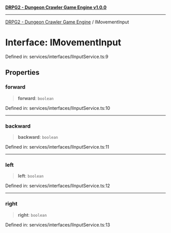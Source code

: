 [**DRPG2 - Dungeon Crawler Game Engine v1.0.0**](../README.md)

***

[DRPG2 - Dungeon Crawler Game Engine](../globals.md) / IMovementInput

# Interface: IMovementInput

Defined in: services/interfaces/IInputService.ts:9

## Properties

### forward

> **forward**: `boolean`

Defined in: services/interfaces/IInputService.ts:10

***

### backward

> **backward**: `boolean`

Defined in: services/interfaces/IInputService.ts:11

***

### left

> **left**: `boolean`

Defined in: services/interfaces/IInputService.ts:12

***

### right

> **right**: `boolean`

Defined in: services/interfaces/IInputService.ts:13
